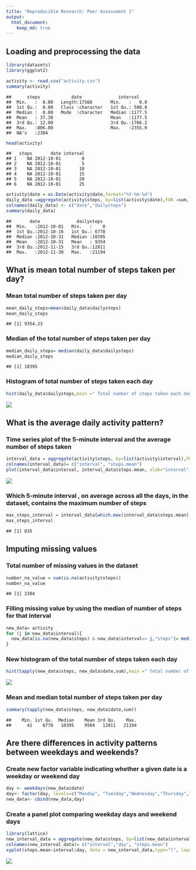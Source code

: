 ```yaml
---
title: "Reproducible Research: Peer Assessment 1"
output: 
  html_document:
    keep_md: true
---
```

## Loading and preprocessing the data


```r
library(datasets)
library(ggplot2)
```

```r
activity <- read.csv("activity.csv")
summary(activity)
```

```
##      steps            date              interval     
##  Min.   :  0.00   Length:17568       Min.   :   0.0  
##  1st Qu.:  0.00   Class :character   1st Qu.: 588.8  
##  Median :  0.00   Mode  :character   Median :1177.5  
##  Mean   : 37.38                      Mean   :1177.5  
##  3rd Qu.: 12.00                      3rd Qu.:1766.2  
##  Max.   :806.00                      Max.   :2355.0  
##  NA's   :2304
```

```r
head(activity)
```

```
##   steps       date interval
## 1    NA 2012-10-01        0
## 2    NA 2012-10-01        5
## 3    NA 2012-10-01       10
## 4    NA 2012-10-01       15
## 5    NA 2012-10-01       20
## 6    NA 2012-10-01       25
```

```r
activity$date = as.Date(activity$date,format="%Y-%m-%d")
daily_data =aggregate(activity$steps, by=list(activity$date),FUN =sum, na.rm=TRUE)
colnames(daily_data) <- c("date","dailysteps")
summary(daily_data)
```

```
##       date              dailysteps   
##  Min.   :2012-10-01   Min.   :    0  
##  1st Qu.:2012-10-16   1st Qu.: 6778  
##  Median :2012-10-31   Median :10395  
##  Mean   :2012-10-31   Mean   : 9354  
##  3rd Qu.:2012-11-15   3rd Qu.:12811  
##  Max.   :2012-11-30   Max.   :21194
```
## What is mean total number of steps taken per day?
### Mean total number of steps taken per day

```r
mean_daily_steps=mean(daily_data$dailysteps)
mean_daily_steps
```

```
## [1] 9354.23
```
### Median of the total number of steps taken per day

```r
median_daily_steps= median(daily_data$dailysteps)
median_daily_steps
```

```
## [1] 10395
```
### Histogram of total number of steps taken each day

```r
hist(daily_data$dailysteps,main =" Total number of steps taken each day", xlab = "Daily steps",ylim=c(0,30))
```

![](PA1_template_files/figure-html/unnamed-chunk-5-1.png)<!-- -->

## What is the average daily activity pattern?
### Time series plot of the 5-minute interval and the average number of steps taken

```r
interval_data = aggregate(activity$steps, by=list(activity$interval),FUN =mean, na.rm=TRUE)
colnames(interval_data)= c("interval", "steps.mean")
plot(interval_data$interval, interval_data$steps.mean, xlab="interval", ylab=" average steps", main= "Average daily activity pattern", type = "l")
```

![](PA1_template_files/figure-html/unnamed-chunk-6-1.png)<!-- -->

### Which 5-minute interval , on average across all the days, in the dataset, contains the maximum number of steps

```r
max_steps_interval = interval_data[which.max(interval_data$steps.mean),1]
max_steps_interval
```

```
## [1] 835
```

## Imputing missing values
### Total number of missing values in the dataset

```r
number_na_value = sum(is.na(activity$steps))
number_na_value
```

```
## [1] 2304
```

### Filling missing value by using the median of number of steps for that interval

```r
new_data= activity
for (j in new_data$interval){
  new_data[is.na(new_data$steps) & new_data$interval== j,"steps"]= median(new_data[new_data$interval==j,"steps"],na.rm = TRUE)
}
```

### New histogram of the total number of steps taken each day

```r
hist(tapply(new_data$steps, new_data$date,sum),main =" Total number of steps taken each day", xlab = "Daily steps",ylim=c(0,30))
```

![](PA1_template_files/figure-html/unnamed-chunk-10-1.png)<!-- -->

### Mean and median total number of steps taken per day

```r
summary(tapply(new_data$steps, new_data$date,sum))
```

```
##    Min. 1st Qu.  Median    Mean 3rd Qu.    Max. 
##      41    6778   10395    9504   12811   21194
```

## Are there differences in activity patterns between weekdays and weekends?

### Create new factor variable indicating whether a given date is a weekday or weekend day

```r
day <- weekdays(new_data$date)
day<- factor(day, levels=c("Monday", "Tuesday","Wednesday","Thursday","Friday","Saturday","Sunday"), labels=c("weekday","weekday","weekday","weekday","weekday","weekend","weekend"))
new_data<- cbind(new_data,day)
```

### Create a panel plot comparing weekday days and weekend days

```r
library(lattice)
new_interval_data = aggregate(new_data$steps, by=list(new_data$interval,new_data$day),FUN =mean, na.rm=TRUE)
colnames(new_interval_data)= c("interval","day", "steps.mean")
xyplot(steps.mean~interval|day, data = new_interval_data,type="l", layout=c(ncol=1,nrow=2),ylab = "Number of steps")
```

![](PA1_template_files/figure-html/unnamed-chunk-13-1.png)<!-- -->
